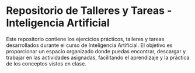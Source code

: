 # Repositorio de Talleres y Tareas - Inteligencia Artificial


Este repositorio contiene los ejercicios prácticos, talleres y tareas desarrollados durante el curso de Inteligencia Artificial. El objetivo es proporcionar un espacio organizado donde puedas encontrar, descargar y trabajar en las actividades asignadas, facilitando el aprendizaje y la práctica de los conceptos vistos en clase.
